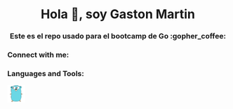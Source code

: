 <h1 align="center">Hola 👋, soy Gaston Martin</h1>
<h3 align="center">Este es el repo usado para el bootcamp de Go 
:gopher_coffee:</h3>

<h3 align="left">Connect with me:</h3>
<p align="left">
</p>

<h3 align="left">Languages and Tools:</h3>
<p align="left"> <a href="https://golang.org" target="_blank" 
rel="noreferrer"> <img 
src="https://raw.githubusercontent.com/devicons/devicon/master/icons/go/go-original.svg" 
alt="go" width="40" height="40"/> </a> </p>

